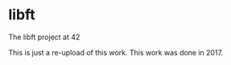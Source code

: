 # libft
 The libft project at 42

This is just a re-upload of this work.
This work was done in 2017.
